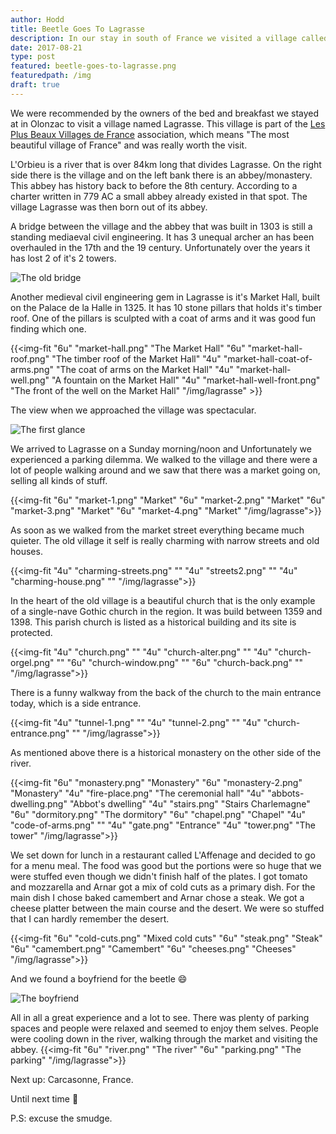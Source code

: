 ```yaml
---
author: Hodd
title: Beetle Goes To Lagrasse
description: In our stay in south of France we visited a village called Lagrasse.
date: 2017-08-21
type: post
featured: beetle-goes-to-lagrasse.png
featuredpath: /img
draft: true
---
```


We were recommended by the owners of the bed and breakfast we stayed at in Olonzac to visit a village named Lagrasse. This village is part of the [Les Plus Beaux Villages de France](https://en.wikipedia.org/wiki/Les_Plus_Beaux_Villages_de_France) association, which means "The most beautiful village of France" and was really worth the visit.

L'Orbieu is a river that is over 84km long that divides Lagrasse. On the right side there is the village and on the left bank there is an abbey/monastery. This abbey has history back to before the 8th century. According to a charter written in 779 AC a small abbey already existed in that spot. The village Lagrasse was then born out of its abbey.

A bridge between the village and the abbey that was built in 1303 is still a standing mediaeval civil engineering. It has 3 unequal archer an has been overhauled in the 17th and the 19 century. Unfortunately over the years it has lost 2 of it's 2 towers.

![The old bridge](/img/lagrasse/the-old-bridge.png "")

Another medieval civil engineering gem in Lagrasse is it's Market Hall, built on the Palace de la Halle in 1325. It has 10 stone pillars that holds it's timber roof. One of the pillars is sculpted with a coat of arms and it was good fun finding which one.

{{<img-fit
  "6u" "market-hall.png" "The Market Hall"
  "6u" "market-hall-roof.png" "The timber roof of the Market Hall"
  "4u" "market-hall-coat-of-arms.png" "The coat of arms on the Market Hall"
  "4u" "market-hall-well.png" "A fountain on the Market Hall"
  "4u" "market-hall-well-front.png" "The front of the well on the Market Hall"
  "/img/lagrasse" >}}

The view when we approached the village was spectacular.

![The first glance](/img/lagrasse/first-glance.png "")

We arrived to Lagrasse on a Sunday morning/noon and Unfortunately we experienced a parking dilemma. We walked to the village and there were a lot of people walking around and we saw that there was a market going on, selling all kinds of stuff.

{{<img-fit
  "6u" "market-1.png" "Market"
  "6u" "market-2.png" "Market"
  "6u" "market-3.png" "Market"
  "6u" "market-4.png" "Market"
  "/img/lagrasse">}}

As soon as we walked from the market street everything became much quieter. The old village it self is really charming with narrow streets and old houses.

{{<img-fit
  "4u" "charming-streets.png" ""
  "4u" "streets2.png" ""
  "4u" "charming-house.png" ""
  "/img/lagrasse">}}

In the heart of the old village is a beautiful church that is the only example of a single-nave Gothic church in the region. It was build between 1359 and 1398. This parish church is listed as a historical building and its site is protected.

{{<img-fit
  "4u" "church.png" ""
  "4u" "church-alter.png" ""
  "4u" "church-orgel.png" ""
  "6u" "church-window.png" ""
  "6u" "church-back.png" ""
  "/img/lagrasse">}}

There is a funny walkway from the back of the church to the main entrance today, which is a side entrance.

{{<img-fit
  "4u" "tunnel-1.png" ""
  "4u" "tunnel-2.png" ""
  "4u" "church-entrance.png" ""
  "/img/lagrasse">}}

As mentioned above there is a historical monastery on the other side of the river.

{{<img-fit
  "6u" "monastery.png" "Monastery"
  "6u" "monastery-2.png" "Monastery"
  "4u" "fire-place.png" "The ceremonial hall"
  "4u" "abbots-dwelling.png" "Abbot's dwelling"
  "4u" "stairs.png" "Stairs Charlemagne"
  "6u" "dormitory.png" "The dormitory"
  "6u" "chapel.png" "Chapel"
  "4u" "code-of-arms.png" ""
  "4u" "gate.png" "Entrance"
  "4u" "tower.png" "The tower"
  "/img/lagrasse">}}

We set down for lunch in a restaurant called L'Affenage and decided to go for a menu meal. The food was good but the portions were so huge that we were stuffed even though we didn't finish half of the plates. I got tomato and mozzarella and Arnar got a mix of cold cuts as a primary dish. For the main dish I chose baked camembert and Arnar chose a steak. We got a cheese platter between the main course and the desert. We were so stuffed that I can hardly remember the desert.

{{<img-fit
  "6u" "cold-cuts.png" "Mixed cold cuts"
  "6u" "steak.png" "Steak"
  "6u" "camembert.png" "Camembert"
  "6u" "cheeses.png" "Cheeses"
  "/img/lagrasse">}}

And we found a boyfriend for the beetle :smile:

![The boyfriend](/img/lagrasse/boyfriend.png "")

All in all a great experience and a lot to see. There was plenty of parking spaces and people were relaxed and seemed to enjoy them selves. People were cooling down in the river, walking through the market and visiting the abbey.
{{<img-fit
  "6u" "river.png" "The river"
  "6u" "parking.png" "The parking"
  "/img/lagrasse">}}

Next up: Carcasonne, France.

Until next time :punch:

P.S: excuse the smudge.

